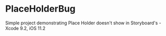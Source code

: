 # PlaceHolderBug
Simple project demonstrating Place Holder doesn't show in Storyboard's - Xcode 9.2, iOS 11.2
